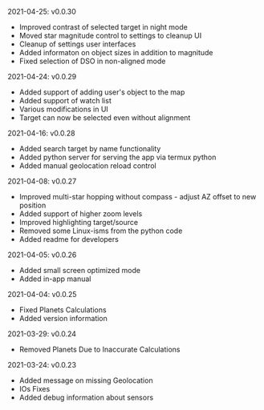 2021-04-25: v0.0.30

- Improved contrast of selected target in night mode
- Moved star magnitude control to settings to cleanup UI
- Cleanup of settings user interfaces
- Added informaton on object sizes in addition to magnitude
- Fixed selection of DSO in non-aligned mode

2021-04-24: v0.0.29

- Added support of adding user's object to the map
- Added support of watch list
- Various modifications in UI 
- Target can now be selected even without alignment

2021-04-16: v0.0.28

- Added search target by name functionality
- Added python server for serving the app via termux python
- Added manual geolocation reload control

2021-04-08: v0.0.27

- Improved multi-star hopping without compass - adjust AZ offset to new position
- Added support of higher zoom levels
- Improved highlighting target/source
- Removed some Linux-isms from the python code
- Added readme for developers

2021-04-05: v0.0.26

- Added small screen optimized mode
- Added in-app manual

2021-04-04: v0.0.25

  - Fixed Planets Calculations
  - Added version information

2021-03-29: v0.0.24

  - Removed Planets Due to Inaccurate Calculations

2021-03-24: v0.0.23

  - Added message on missing Geolocation
  - IOs Fixes
  - Added debug information about sensors

